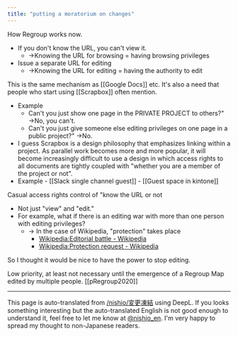 ```yaml
---
title: "putting a moratorium on changes"
---
```


How Regroup works now.
- If you don't know the URL, you can't view it.
    - →Knowing the URL for browsing = having browsing privileges
- Issue a separate URL for editing
    - →Knowing the URL for editing = having the authority to edit

This is the same mechanism as [[Google Docs]] etc.
It's also a need that people who start using [[Scrapbox]] often mention.
- Example
    - Can't you just show one page in the PRIVATE PROJECT to others?" →No, you can't.
    - Can't you just give someone else editing privileges on one page in a public project?" →No.
- I guess Scrapbox is a design philosophy that emphasizes linking within a project.
As parallel work becomes more and more popular, it will become increasingly difficult to use a design in which access rights to all documents are tightly coupled with "whether you are a member of the project or not".
- Example
        - [[Slack single channel guest]]
        - [[Guest space in kintone]]

Casual access rights control of "know the URL or not
- Not just "view" and "edit."
- For example, what if there is an editing war with more than one person with editing privileges?
    - → In the case of Wikipedia, "protection" takes place
        - [Wikipedia:Editorial battle - Wikipedia](https://ja.wikipedia.org/wiki/Wikipedia:%E7%B7%A8%E9%9B%86%E5%90%88%E6%88%A6)
        - [Wikipedia:Protection request - Wikipedia](https://ja.wikipedia.org/wiki/Wikipedia:%E4%BF%9D%E8%AD%B7%E4%BE%9D%E9%A0%BC)

So I thought it would be nice to have the power to stop editing.

Low priority, at least not necessary until the emergence of a Regroup Map edited by multiple people.
[[pRegroup2020]]

---
This page is auto-translated from [/nishio/変更凍結](https://scrapbox.io/nishio/変更凍結) using DeepL. If you looks something interesting but the auto-translated English is not good enough to understand it, feel free to let me know at [@nishio_en](https://twitter.com/nishio_en). I'm very happy to spread my thought to non-Japanese readers.
